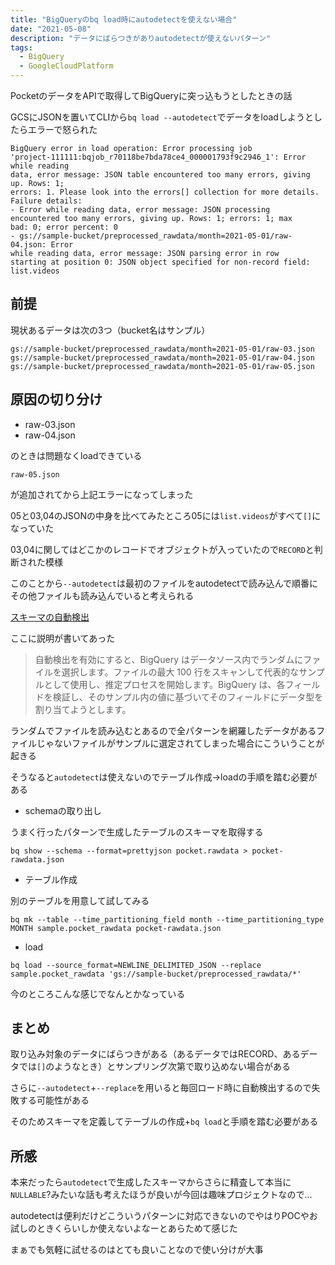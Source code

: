 ```yaml
---
title: "BigQueryのbq load時にautodetectを使えない場合"
date: "2021-05-08"
description: "データにばらつきがありautodetectが使えないパターン"
tags:
  - BigQuery
  - GoogleCloudPlatform
---
```


PocketのデータをAPIで取得してBigQueryに突っ込もうとしたときの話

GCSにJSONを置いてCLIから`bq load --autodetect`でデータをloadしようとしたらエラーで怒られた

```
BigQuery error in load operation: Error processing job
'project-111111:bqjob_r70118be7bda78ce4_000001793f9c2946_1': Error while reading
data, error message: JSON table encountered too many errors, giving up. Rows: 1;
errors: 1. Please look into the errors[] collection for more details.
Failure details:
- Error while reading data, error message: JSON processing
encountered too many errors, giving up. Rows: 1; errors: 1; max
bad: 0; error percent: 0
- gs://sample-bucket/preprocessed_rawdata/month=2021-05-01/raw-04.json: Error
while reading data, error message: JSON parsing error in row
starting at position 0: JSON object specified for non-record field:
list.videos
```

## 前提

現状あるデータは次の3つ（bucket名はサンプル）

```
gs://sample-bucket/preprocessed_rawdata/month=2021-05-01/raw-03.json
gs://sample-bucket/preprocessed_rawdata/month=2021-05-01/raw-04.json
gs://sample-bucket/preprocessed_rawdata/month=2021-05-01/raw-05.json
```

## 原因の切り分け

- raw-03.json
- raw-04.json

のときは問題なくloadできている

`raw-05.json`

が追加されてから上記エラーになってしまった

05と03,04のJSONの中身を比べてみたところ05には`list.videos`がすべて`[]`になっていた

03,04に関してはどこかのレコードでオブジェクトが入っていたので`RECORD`と判断された模様

このことから`--autodetect`は最初のファイルをautodetectで読み込んで順番にその他ファイルも読み込んでいると考えられる

[スキーマの自動検出](https://cloud.google.com/bigquery/docs/schema-detect?hl=ja#auto-detect)

ここに説明が書いてあった

> 自動検出を有効にすると、BigQuery はデータソース内でランダムにファイルを選択します。ファイルの最大 100 行をスキャンして代表的なサンプルとして使用し、推定プロセスを開始します。BigQuery は、各フィールドを検証し、そのサンプル内の値に基づいてそのフィールドにデータ型を割り当てようとします。

ランダムでファイルを読み込むとあるので全パターンを網羅したデータがあるファイルじゃないファイルがサンプルに選定されてしまった場合にこういうことが起きる

そうなると`autodetect`は使えないのでテーブル作成→loadの手順を踏む必要がある

- schemaの取り出し

うまく行ったパターンで生成したテーブルのスキーマを取得する

```shell
bq show --schema --format=prettyjson pocket.rawdata > pocket-rawdata.json
```

- テーブル作成

別のテーブルを用意して試してみる

```shell
bq mk --table --time_partitioning_field month --time_partitioning_type MONTH sample.pocket_rawdata pocket-rawdata.json
```

- load

```shell
bq load --source_format=NEWLINE_DELIMITED_JSON --replace sample.pocket_rawdata 'gs://sample-bucket/preprocessed_rawdata/*'
```

今のところこんな感じでなんとかなっている

## まとめ

取り込み対象のデータにばらつきがある（あるデータではRECORD、あるデータでは`[]`のようなとき）とサンプリング次第で取り込めない場合がある

さらに`--autodetect`+`--replace`を用いると毎回ロード時に自動検出するので失敗する可能性がある

そのためスキーマを定義してテーブルの作成+`bq load`と手順を踏む必要がある

## 所感

本来だったら`autodetect`で生成したスキーマからさらに精査して本当に`NULLABLE`?みたいな話も考えたほうが良いが今回は趣味プロジェクトなので…

autodetectは便利だけどこういうパターンに対応できないのでやはりPOCやお試しのときくらいしか使えないよなーとあらためて感じた

まぁでも気軽に試せるのはとても良いことなので使い分けが大事
